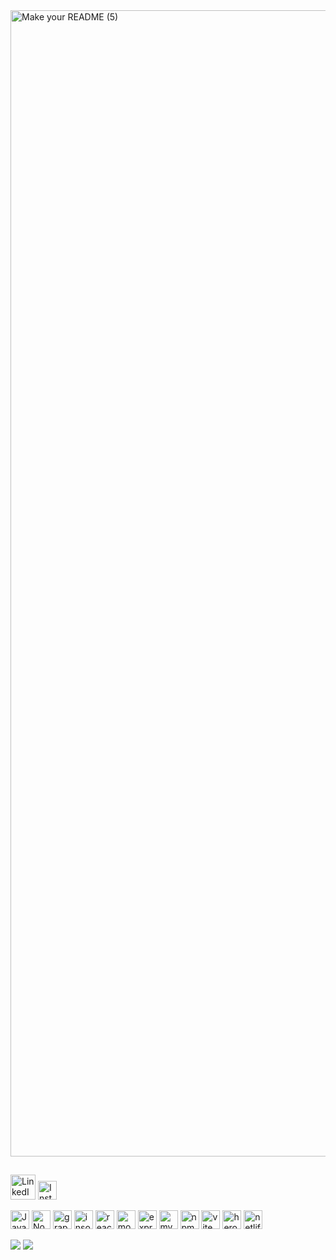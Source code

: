 
<img width="1834" alt="Make your README (5)" src="https://github.com/ljkahn/ljkahn/assets/141527404/91585688-98bd-45b7-a36a-e5b47ebddd4d">

##
<a href = "https://www.linkedin.com/in/lia-kahn/"><img src="https://simpleicons.now.sh/linkedin/FFFFFF" alt="LinkedIn" width="40" height="40"></a> <a href = "https://instagram.com/liakahn"><img src="https://simpleicons.vercel.app/instagram/FFFFFF" alt= "Instagram" width="30" height="30"></a>


<img src="https://simpleicons.now.sh/javascript/FFFFFF" alt="Javascript" width="30" height="30"> <img src="https://simpleicons.now.sh/nodedotjs/FFFFFF" alt="Node.js" width="30" height="30"> <img src="https://simpleicons.now.sh/graphql/FFFFFF" alt= "graphql" width="30" height="30"> <img src="https://simpleicons.now.sh/insomnia/FFFFFF" alt= "insomnia" width="30" height="30"> <img src="https://simpleicons.now.sh/react/FFFFFF" alt= "react" width="30" height="30"> <img src="https://simpleicons.now.sh/mongodb/FFFFFF" alt= "mongodb" width="30" height="30"> <img src="https://simpleicons.now.sh/express/FFFFFF" alt= "express" width="30" height="30"> <img src="https://simpleicons.now.sh/mysql/FFFFFF" alt= "mysql" width="30" height="30"> <img src="https://simpleicons.now.sh/npm/FFFFFF" alt= "npm" width="30" height="30"> <img src="https://simpleicons.now.sh/vite/FFFFFF" alt= "vite" width="30" height="30"> <img src="https://simpleicons.now.sh/heroku/FFFFFF" alt= "heroku" width="30" height="30"> <img src="https://simpleicons.now.sh/netlify/FFFFFF" alt= "netlify" width="30" height="30">


![](https://github-readme-stats.vercel.app/api?username=ljkahn&theme=slateorange&hide_border=false&include_all_commits=false&count_private=false) ![](https://github-readme-streak-stats.herokuapp.com/?user=ljkahn&theme=slateorange&hide_border=false)<br/>


<!-- Proudly created with GPRM ( https://gprm.itsvg.in ) -->

